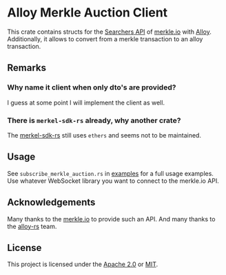 # Alloy Merkle Auction Client

This crate contains structs for the [Searchers API](https://docs.merkle.io/private-pool/searchers/bid-on-transactions) of [merkle.io](https://merkle.io) with [Alloy](https://github.com/alloy-rs/alloy). Additionally, it allows to convert from a merkle transaction to an alloy transaction.

## Remarks
### Why name it client when only dto's are provided? 
I guess at some point I will implement the client as well.

### There is `merkel-sdk-rs` already, why another crate?
The [merkel-sdk-rs](https://github.com/merkle3/merkle-sdk-rs) still uses `ethers` and seems not to be maintained.

## Usage
See `subscribe_merkle_auction.rs` in [examples](./examples) for a full usage examples. Use whatever WebSocket library you want to connect to the merkle.io API.

## Acknowledgements
Many thanks to the [merkle.io](https://merkle.io)  to provide such an API. And many thanks to the [alloy-rs](https://github.com/alloy-rs) team.

## License
This project is licensed under the [Apache 2.0](./LICENSE-APACHE) or [MIT](./LICENSE-MIT).